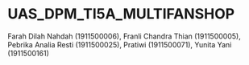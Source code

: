 # UAS_DPM_TI5A_MULTIFANSHOP
Farah Dilah Nahdah (1911500006), Franli Chandra Thian (1911500005), Pebrika Analia Resti (1911500025), Pratiwi (1911500071), Yunita Yani (1911500161)
